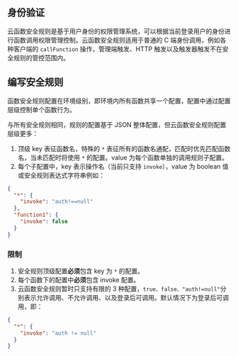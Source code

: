 ## 身份验证

云函数安全规则是基于用户身份的权限管理系统，可以根据当前登录用户的身份进行函数调用权限管理控制。云函数安全规则适用于普通的 C 端身份调用，例如各种客户端的 `callFunction` 操作，管理端触发、HTTP 触发以及触发器触发不在安全规则的管控范围内。

## 编写安全规则

函数安全规则配置在环境级别，即环境内所有函数共享一个配置，配置中通过配置层级控制单个函数行为。

与所有安全规则相同，规则的配置基于 JSON 整体配置，但云函数安全规则配置层级更多：

1. 顶级 key 表征函数名，特殊的 `*` 表征所有的函数名通配，匹配时优先匹配函数名，当未匹配时将使用 `*` 的配置。value 为每个函数单独的调用规则子配置。
2. 每个子配置中，key 表示操作名（当前只支持 `invoke`），value 为 boolean 值或安全规则表达式字符串例如：

```json
{
  "*": {
    "invoke": "auth!==null"
  },
  "function1": {
    "invoke": false
  }
}
```

### 限制

1. 安全规则顶级配置**必须**包含 key 为 `*` 的配置。
2. 每个函数下的配置中**必须**包含 invoke 配置。
3. 云函数安全规则暂时只支持有限的 3 种配置，`true、false、"auth!=null"`分别表示允许调用、不允许调用、以及登录后可调用。默认情况下为登录后可调用，即：
  ```json
  {
    "*": {
      "invoke": "auth != null"
    }
  }
  ```
